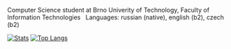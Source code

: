 Computer Science student at Brno Univerity of Technology, Faculty of Information Technologies
&nbsp;
Languages: russian (native), english (b2), czech (b2)

[![Stats](https://github-readme-stats.vercel.app/api?username=jsemaljaa&count_private=true&show_icons=true&theme=radical)](https://github.com/anuraghazra/github-readme-stats)
[![Top Langs](https://github-readme-stats.vercel.app/api/top-langs/?username=jsemaljaa&layout=compact)](https://github.com/anuraghazra/github-readme-stats)
